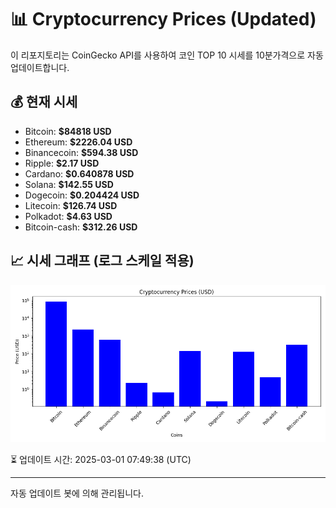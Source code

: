 
# 📊 Cryptocurrency Prices (Updated)

이 리포지토리는 CoinGecko API를 사용하여 코인 TOP 10 시세를 10분가격으로 자동 업데이트합니다.

## 💰 현재 시세
- Bitcoin: **$84818 USD**
- Ethereum: **$2226.04 USD**
- Binancecoin: **$594.38 USD**
- Ripple: **$2.17 USD**
- Cardano: **$0.640878 USD**
- Solana: **$142.55 USD**
- Dogecoin: **$0.204424 USD**
- Litecoin: **$126.74 USD**
- Polkadot: **$4.63 USD**
- Bitcoin-cash: **$312.26 USD**

## 📈 시세 그래프 (로그 스케일 적용)
![Crypto Prices](crypto_prices.png)

⏳ 업데이트 시간: 2025-03-01 07:49:38 (UTC)

---
자동 업데이트 봇에 의해 관리됩니다.
